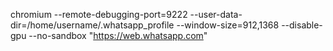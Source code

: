 chromium --remote-debugging-port=9222 --user-data-dir=/home/username/.whatsapp_profile --window-size=912,1368 --disable-gpu --no-sandbox "https://web.whatsapp.com"
